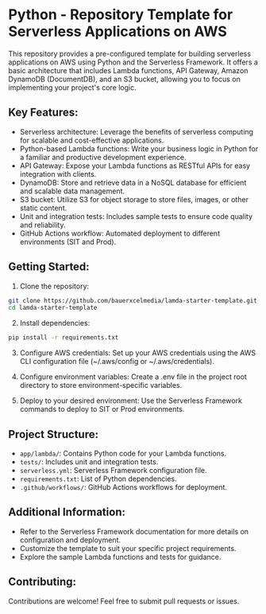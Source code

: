 
# Python - Repository Template for Serverless Applications on AWS

This repository provides a pre-configured template for building serverless applications on AWS using Python and the Serverless Framework. It offers a basic architecture that includes Lambda functions, API Gateway, Amazon DynamoDB (DocumentDB), and an S3 bucket, allowing you to focus on implementing your project's core logic.

## Key Features:

- Serverless architecture: Leverage the benefits of serverless computing for scalable and cost-effective applications.
- Python-based Lambda functions: Write your business logic in Python for a familiar and productive development experience.
- API Gateway: Expose your Lambda functions as RESTful APIs for easy integration with clients.
- DynamoDB: Store and retrieve data in a NoSQL database for efficient and scalable data management.
- S3 bucket: Utilize S3 for object storage to store files, images, or other static content.
- Unit and integration tests: Includes sample tests to ensure code quality and reliability.
- GitHub Actions workflow: Automated deployment to different environments (SIT and Prod).

## Getting Started:

1. Clone the repository:

```bash
git clone https://github.com/bauerxcelmedia/lamda-starter-template.git
cd lamda-starter-template
```

2. Install dependencies:

```bash
pip install -r requirements.txt
```

3. Configure AWS credentials:
    Set up your AWS credentials using the AWS CLI configuration file (~/.aws/config or ~/.aws/credentials).

4. Configure environment variables:
    Create a .env file in the project root directory to store environment-specific variables.

5. Deploy to your desired environment:
    Use the Serverless Framework commands to deploy to SIT or Prod environments.

## Project Structure:

- `app/lambda/`: Contains Python code for your Lambda functions.
- `tests/`: Includes unit and integration tests.
- `serverless.yml`: Serverless Framework configuration file.
- `requirements.txt`: List of Python dependencies.
- `.github/workflows/`: GitHub Actions workflows for deployment.

## Additional Information:

- Refer to the Serverless Framework documentation for more details on configuration and deployment.
- Customize the template to suit your specific project requirements.
- Explore the sample Lambda functions and tests for guidance.

## Contributing:

Contributions are welcome! Feel free to submit pull requests or issues.
